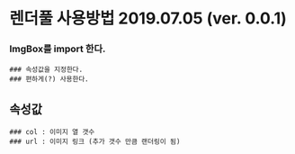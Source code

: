 # 렌더풀 사용방법 2019.07.05 (ver. 0.0.1)

### ImgBox를 import 한다.
	### 속성값을 지정한다.
	### 편하게(?) 사용한다.

## 속성값
	### col : 이미지 열 갯수
	### url : 이미지 링크 (추가 갯수 만큼 랜더링이 됨)
